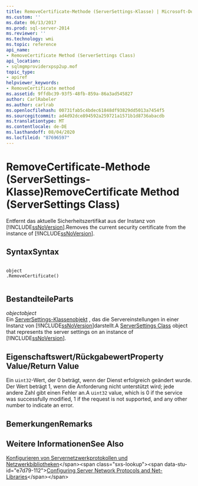 ```yaml
---
title: RemoveCertificate-Methode (ServerSettings-Klasse) | Microsoft-Dokumentation
ms.custom: ''
ms.date: 06/13/2017
ms.prod: sql-server-2014
ms.reviewer: ''
ms.technology: wmi
ms.topic: reference
api_name:
- RemoveCertificate Method (ServerSettings Class)
api_location:
- sqlmgmproviderxpsp2up.mof
topic_type:
- apiref
helpviewer_keywords:
- RemoveCertificate method
ms.assetid: 9ffdbc39-93f5-48fb-859a-86a3ad545827
author: CarlRabeler
ms.author: carlrab
ms.openlocfilehash: 00731fab5c4bdec61848df93829dd5013a7454f5
ms.sourcegitcommit: ad4d92dce894592a259721a1571b1d8736abacdb
ms.translationtype: MT
ms.contentlocale: de-DE
ms.lasthandoff: 08/04/2020
ms.locfileid: "87696597"
---
```

# <a name="removecertificate-method-serversettings-class"></a><span data-ttu-id="e7d79-102">RemoveCertificate-Methode (ServerSettings-Klasse)</span><span class="sxs-lookup"><span data-stu-id="e7d79-102">RemoveCertificate Method (ServerSettings Class)</span></span>
  <span data-ttu-id="e7d79-103">Entfernt das aktuelle Sicherheitszertifikat aus der Instanz von [!INCLUDE[ssNoVersion](../../../includes/ssnoversion-md.md)].</span><span class="sxs-lookup"><span data-stu-id="e7d79-103">Removes the current security certificate from the instance of [!INCLUDE[ssNoVersion](../../../includes/ssnoversion-md.md)].</span></span>  
  
## <a name="syntax"></a><span data-ttu-id="e7d79-104">Syntax</span><span class="sxs-lookup"><span data-stu-id="e7d79-104">Syntax</span></span>  
  
```  
  
object  
.RemoveCertificate()  
  
```  
  
## <a name="parts"></a><span data-ttu-id="e7d79-105">Bestandteile</span><span class="sxs-lookup"><span data-stu-id="e7d79-105">Parts</span></span>  
 <span data-ttu-id="e7d79-106">*object*</span><span class="sxs-lookup"><span data-stu-id="e7d79-106">*object*</span></span>  
 <span data-ttu-id="e7d79-107">Ein [ServerSettings-Klassenobjekt](serversettings-class.md) , das die Servereinstellungen in einer Instanz von [!INCLUDE[ssNoVersion](../../../includes/ssnoversion-md.md)]darstellt.</span><span class="sxs-lookup"><span data-stu-id="e7d79-107">A [ServerSettings Class](serversettings-class.md) object that represents the server settings on an instance of [!INCLUDE[ssNoVersion](../../../includes/ssnoversion-md.md)].</span></span>  
  
## <a name="property-valuereturn-value"></a><span data-ttu-id="e7d79-108">Eigenschaftswert/Rückgabewert</span><span class="sxs-lookup"><span data-stu-id="e7d79-108">Property Value/Return Value</span></span>  
 <span data-ttu-id="e7d79-109">Ein u`int32`-Wert, der 0 beträgt, wenn der Dienst erfolgreich geändert wurde. Der Wert beträgt 1, wenn die Anforderung nicht unterstützt wird; jede andere Zahl gibt einen Fehler an.</span><span class="sxs-lookup"><span data-stu-id="e7d79-109">A u`int32` value, which is 0 if the service was successfully modified, 1 if the request is not supported, and any other number to indicate an error.</span></span>  
  
## <a name="remarks"></a><span data-ttu-id="e7d79-110">Bemerkungen</span><span class="sxs-lookup"><span data-stu-id="e7d79-110">Remarks</span></span>  
  
## <a name="see-also"></a><span data-ttu-id="e7d79-111">Weitere Informationen</span><span class="sxs-lookup"><span data-stu-id="e7d79-111">See Also</span></span>  
 <span data-ttu-id="e7d79-112">[Konfigurieren von Servernetzwerkprotokollen und Netzwerkbibliotheken](https://msdn.microsoft.com/library/ms177485\(v=sql.100\).aspx)</span><span class="sxs-lookup"><span data-stu-id="e7d79-112">[Configuring Server Network Protocols and Net-Libraries](https://msdn.microsoft.com/library/ms177485\(v=sql.100\).aspx)</span></span>  
  
  
